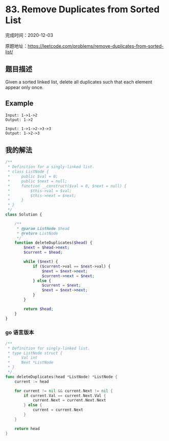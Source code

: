 # 83. Remove Duplicates from Sorted List

完成时间：2020-12-03

原题地址：https://leetcode.com/problems/remove-duplicates-from-sorted-list/

## 题目描述

Given a sorted linked list, delete all duplicates such that each element appear only once.

## Example

```
Input: 1->1->2
Output: 1->2
```

```
Input: 1->1->2->3->3
Output: 1->2->3
```

## 我的解法
```php
/**
 * Definition for a singly-linked list.
 * class ListNode {
 *     public $val = 0;
 *     public $next = null;
 *     function __construct($val = 0, $next = null) {
 *         $this->val = $val;
 *         $this->next = $next;
 *     }
 * }
 */
class Solution {

    /**
     * @param ListNode $head
     * @return ListNode
     */
    function deleteDuplicates($head) {
        $next = $head->next;
        $current = $head;

        while ($next) {
            if ($current->val == $next->val) {
                $next = $next->next;
                $current->next = $next;
            } else {
                $current = $next;
                $next = $next->next;
            }    
        }

        return $head;
    }
}
```

### go 语言版本
```go
/**
 * Definition for singly-linked list.
 * type ListNode struct {
 *     Val int
 *     Next *ListNode
 * }
 */
func deleteDuplicates(head *ListNode) *ListNode {
    current := head

    for current != nil && current.Next != nil {
        if current.Val == current.Next.Val {
            current.Next = current.Next.Next
        } else {
            current = current.Next
        }
    }

    return head
}
```
